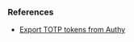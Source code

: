 ### References

-   [Export TOTP tokens from Authy](https://gist.github.com/gboudreau/94bb0c11a6209c82418d01a59d958c93)

